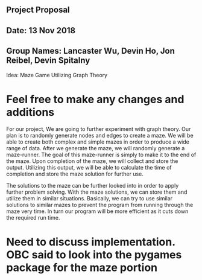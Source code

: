## Project Proposal
## Date: 13 Nov 2018
## Group Names: Lancaster Wu, Devin Ho, Jon Reibel, Devin Spitalny


Idea: Maze Game Utilizing Graph Theory

# Feel free to make any changes and additions

For our project, We are going to further experiment with graph theory. Our plan is to randomly generate nodes and edges to create a maze. We will be able to create both complex and simple mazes in order to produce a wide range of data. After we generate the maze, we will randomly generate a maze-runner. The goal of this maze-runner is simply to make it to the end of the maze. Upon completion of the maze, we will collect and store the output. Utilizing this output, we will be able to calculate the time of completion and store the maze solution for further use.

The solutions to the maze can be further looked into in order to apply further problem solving. With the maze solutions, we can store them and utilize them in similar situations. Basically, we can try to use similar solutions to similar mazes to prevent the program from running through the maze very time. In turn our program will be more efficient as it cuts down the required run time.   


# Need to discuss implementation. OBC said to look into the pygames package for the maze portion
